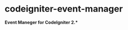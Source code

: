 codeigniter-event-manager
=========================

<strong>Event Maneger for CodeIgniter 2.*</strong>
